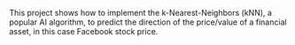 This project shows how to implement the k-Nearest-Neighbors (kNN), a popular AI algorithm, to predict the direction of the price/value of a financial asset, in this case Facebook stock price.
